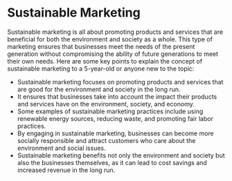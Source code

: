 # Sustainable Marketing

Sustainable marketing is all about promoting products and services that are beneficial for both the environment and society as a whole. This type of marketing ensures that businesses meet the needs of the present generation without compromising the ability of future generations to meet their own needs. Here are some key points to explain the concept of sustainable marketing to a 5-year-old or anyone new to the topic:

- Sustainable marketing focuses on promoting products and services that are good for the environment and society in the long run.
- It ensures that businesses take into account the impact their products and services have on the environment, society, and economy.
- Some examples of sustainable marketing practices include using renewable energy sources, reducing waste, and promoting fair labor practices.
- By engaging in sustainable marketing, businesses can become more socially responsible and attract customers who care about the environment and social issues.
- Sustainable marketing benefits not only the environment and society but also the businesses themselves, as it can lead to cost savings and increased revenue in the long run.
